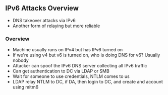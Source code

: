 ## IPv6 Attacks Overview
- DNS takeover attacks via IPv6
- Another form of relaying but more reliable

### Overview
- Machine usually runs on IPv4 but has IPv6 turned on
- If we're using v4 but v6 is turned on, who is doing DNS for v6? Usually nobody
- Attacker can spoof the IPv6 DNS server collecting all IPv6 traffic
- Can get authentication to DC via LDAP or SMB
- Wait for someone to use credentials, NTLM comes to us
- LDAP relay NTLM to DC, if DA, then login to DC, and create and account using mitm6
